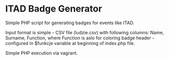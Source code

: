# ITAD Badge Generator
Simple PHP script for generating badges for events like ITAD.

Input format is simple - CSV file (ludzie.csv) with following columns: Name, Surname, Function, where Function is aslo for coloring badge header - configured in $funkcje variable at beginning of index.php file.

Simple PHP execution via vagrant.